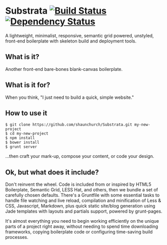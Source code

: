 # Substrata [![Build Status](https://travis-ci.org/shaunchurch/Substrata.png?branch=master)](https://travis-ci.org/shaunchurch/Substrata) [![Dependency Status](https://gemnasium.com/shaunchurch/Substrata.png)](https://gemnasium.com/shaunchurch/Substrata)


A lightweight, minimalist, responsive, semantic grid powered, unstyled, front-end boilerplate with skeleton build and deployment tools. 

## What is it?

Another front-end bare-bones blank-canvas boilerplate.

## What is it for?
When you think, "I just need to build a quick, simple website."

## How to use it

	$ git clone https://github.com/shaunchurch/Substrata.git my-new-project
	$ cd my-new-project
	$ npm install
	$ bower install
	$ grunt server

…then craft your mark-up, compose your content, or code your design.

## Ok, but what does it include?

Don't reinvent the wheel. Code is included from or inspired by HTML5 Boilerplate, Semantic Grid, LESS Hat, and others, then we bundle a set of carefully chosen defaults. There's a Gruntfile with some essential tasks to handle file watching and live reload, compilation and minification of Less & CSS, Javascript, Markdown, plus quick static site/blog generation using Jade templates with layouts and partials support, powered by grunt-pages.

It's almost everything you need to begin working efficiently on the unique parts of a project right away, without needing to spend time downloading frameworks, copying boilerplate code or configuring time-saving build processes.